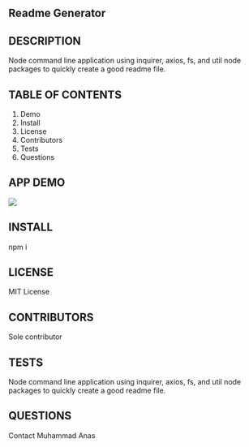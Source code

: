 ## Readme Generator
    
## DESCRIPTION
Node command line application using inquirer, axios, fs, and util node packages to quickly create a good readme file.
    
## TABLE OF CONTENTS
1. Demo
2. Install
3. License
4. Contributors
5. Tests
6. Questions

## APP DEMO
<img src="./assets/readmeGif.gif">

## INSTALL
npm i 

## LICENSE
MIT License

## CONTRIBUTORS
Sole contributor

## TESTS
Node command line application using inquirer, axios, fs, and util node packages to quickly create a good readme file.

## QUESTIONS
Contact Muhammad Anas
  
